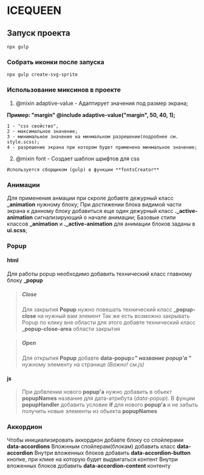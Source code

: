 # ICEQUEEN

## Запуск проекта
```
npx gulp
```

### Собрать иконки после запуска

```
npx gulp create-svg-sprite
```


### Использование миксинов в проекте

1. @mixin adaptive-value - Адаптирует значения под размер экрана;

__Пример: "margin" @include adaptive-value("margin", 50, 40, 1);__

```
1 - "css свойство",
2 - максимальное значение;
3 - минимальное значение на минмальном разрешении(подробнее см. style.scss);
4 - разрешение экрана при котором будет применено минмальное значение;
```
2. @mixin font - Создает шаблон шрифтов для css

```
Используется сборщиком (gulp) в функции **fontsCreator**
```


### Анимации

Для применения анмации при скроле добавте дежурный класс **_animation** нужному блоку;
При достижении блока видимой части экрана к данному блоку добавиться еще один дежурный класс **._active-animation** сигнализирующий о начале анимации;
Базовые стили классов **_animation** и **._active-animation** для анимации блоков заданы в **ui.scss**;


### Popup

#### html
Для работы popup необходимо добавить технический класс главному блоку **_popup**

>##### Close
>Для закрытия **Popup** нужно повешать технический класс **_popup-close** на нужный вам элемент
>Так же есть возможно закрывать Popup по клику вне области для этого добавте технический класс **_popup-close-area** области закрытия

>##### Open
>Для открытия **Popup** добавте **data-popup=" _название popup'a_ "** нужному элементу на странице _(Важно! см.js)_

#### js
>При добвлении нового **popup'a** нужно добавить в обьект **popupNames** название для дата-атрибута (_data-popup_).
>В фунции **popupHandler** добавить условие **if** для нового **popup'a** и не забыть получить новые элементы из обьекта **popupNames**


### Аккордион

Чтобы инициализировать аккордион добавте блоку со спойлерами **data-accordions**
Вложнным спойлерам(блокам) добавить класс **data-accordion**
Внутри вложенных блоков добавить **data-accordion-button** кнопке, при клике на которую будет выдвигаться контент
Внутри вложенных блоков добавить **data-accordion-content** контенту

